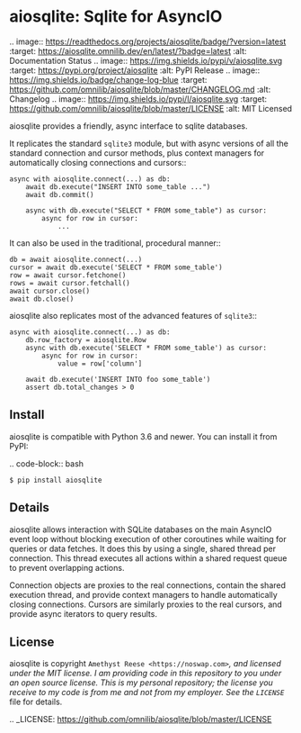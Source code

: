 aiosqlite\: Sqlite for AsyncIO
==============================

.. image:: https://readthedocs.org/projects/aiosqlite/badge/?version=latest
   :target: https://aiosqlite.omnilib.dev/en/latest/?badge=latest
   :alt: Documentation Status
.. image:: https://img.shields.io/pypi/v/aiosqlite.svg
   :target: https://pypi.org/project/aiosqlite
   :alt: PyPI Release
.. image:: https://img.shields.io/badge/change-log-blue
   :target: https://github.com/omnilib/aiosqlite/blob/master/CHANGELOG.md
   :alt: Changelog
.. image:: https://img.shields.io/pypi/l/aiosqlite.svg
   :target: https://github.com/omnilib/aiosqlite/blob/master/LICENSE
   :alt: MIT Licensed

aiosqlite provides a friendly, async interface to sqlite databases.

It replicates the standard ``sqlite3`` module, but with async versions
of all the standard connection and cursor methods, plus context managers for
automatically closing connections and cursors::

    async with aiosqlite.connect(...) as db:
        await db.execute("INSERT INTO some_table ...")
        await db.commit()

        async with db.execute("SELECT * FROM some_table") as cursor:
            async for row in cursor:
                ...

It can also be used in the traditional, procedural manner::

    db = await aiosqlite.connect(...)
    cursor = await db.execute('SELECT * FROM some_table')
    row = await cursor.fetchone()
    rows = await cursor.fetchall()
    await cursor.close()
    await db.close()

aiosqlite also replicates most of the advanced features of ``sqlite3``::

    async with aiosqlite.connect(...) as db:
        db.row_factory = aiosqlite.Row
        async with db.execute('SELECT * FROM some_table') as cursor:
            async for row in cursor:
                value = row['column']

        await db.execute('INSERT INTO foo some_table')
        assert db.total_changes > 0


Install
-------

aiosqlite is compatible with Python 3.6 and newer.
You can install it from PyPI:

.. code-block:: bash

    $ pip install aiosqlite


Details
-------

aiosqlite allows interaction with SQLite databases on the main AsyncIO event
loop without blocking execution of other coroutines while waiting for queries
or data fetches.  It does this by using a single, shared thread per connection.
This thread executes all actions within a shared request queue to prevent
overlapping actions.

Connection objects are proxies to the real connections, contain the shared
execution thread, and provide context managers to handle automatically closing
connections.  Cursors are similarly proxies to the real cursors, and provide
async iterators to query results.


License
-------

aiosqlite is copyright `Amethyst Reese <https://noswap.com>`_, and licensed under the
MIT license.  I am providing code in this repository to you under an open source
license.  This is my personal repository; the license you receive to my code
is from me and not from my employer. See the `LICENSE`_ file for details.

.. _LICENSE: https://github.com/omnilib/aiosqlite/blob/master/LICENSE
